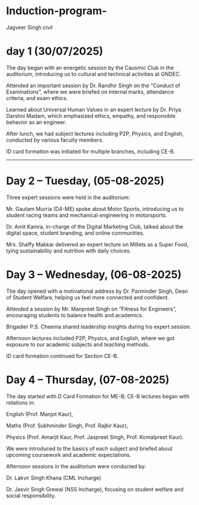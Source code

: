 # Induction-program-
Jagveer Singh civil 
# day 1 (30/07/2025)

The day began with an energetic session by the Causmic Club in the auditorium, introducing us to cultural and technical activities at GNDEC.

Attended an important session by Dr. Randhir Singh on the “Conduct of Examinations”, where we were briefed on internal marks, attendance criteria, and exam ethics.

Learned about Universal Human Values in an expert lecture by Dr. Priya Darshni Madam, which emphasized ethics, empathy, and responsible behavior as an engineer.

After lunch, we had subject lectures including P2P, Physics, and English, conducted by various faculty members.

ID card formation was initiated for multiple branches, including CE-B.



---

# Day 2 – Tuesday, (05-08-2025)

Three expert sessions were held in the auditorium:

Mr. Gautam Murria (D4-ME) spoke about Motor Sports, introducing us to student racing teams and mechanical engineering in motorsports.

Dr. Amit Kamra, in-charge of the Digital Marketing Club, talked about the digital space, student branding, and online communities.

Mrs. Shaffy Makkar delivered an expert lecture on Millets as a Super Food, tying sustainability and nutrition with daily choices.


# Day 3 – Wednesday, (06-08-2025)

The day opened with a motivational address by Dr. Parminder Singh, Dean of Student Welfare, helping us feel more connected and confident.

Attended a session by Mr. Manpreet Singh on “Fitness for Engineers”, encouraging students to balance health and academics.

Brigadier P.S. Cheema shared leadership insights during his expert session.

Afternoon lectures included P2P, Physics, and English, where we got exposure to our academic subjects and teaching methods.

ID card formation continued for Section CE-B.


# Day 4 – Thursday, (07-08-2025)

The day started with D Card Formation for ME-B; CE-B lectures began with rotations in:

English (Prof. Manjot Kaur),

Maths (Prof. Sukhminder Singh, Prof. Rajbir Kaur),

Physics (Prof. Amarjit Kaur, Prof. Jaspreet Singh, Prof. Komalpreet Kaur).


We were introduced to the basics of each subject and briefed about upcoming coursework and academic expectations.

Afternoon sessions in the auditorium were conducted by:

Dr. Lakvir Singh Khana (CML Incharge)

Dr. Jasvir Singh Grewal (NSS Incharge), focusing on student welfare and social responsibility.


